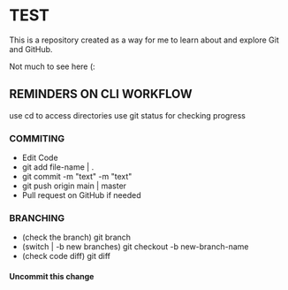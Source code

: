 # TEST

This is a repository created as a way for me to learn about and explore Git and GitHub.

Not much to see here (:

## REMINDERS ON CLI WORKFLOW

use cd to access directories
use git status for checking progress

### COMMITING
- Edit Code
- git add file-name | .
- git commit -m "text" -m "text"
- git push origin main | master 
- Pull request on GitHub if needed

### BRANCHING
- (check the branch) git branch
- (switch | -b new branches) git checkout -b new-branch-name
- (check code diff) git diff


#### Uncommit this change